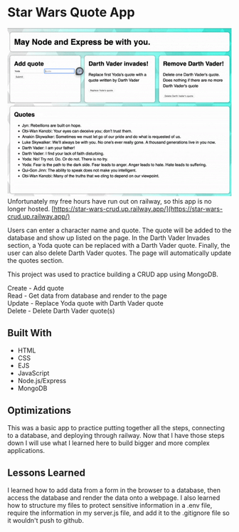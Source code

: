 # Star Wars Quote App

![alt text](assets/star-wars.gif)
Unfortunately my free hours have run out on railway, so this app is no longer hosted.
[https://star-wars-crud.up.railway.app/](https://star-wars-crud.up.railway.app/)

Users can enter a character name and quote. The quote will be added to the database and show up listed on the page. In the Darth Vader Invades section, a Yoda quote can be replaced with a Darth Vader quote. Finally, the user can also delete Darth Vader quotes. The page will automatically update the quotes section.

This project was used to practice building a CRUD app using MongoDB.

Create - Add quote <br>
Read - Get data from database and render to the page <br>
Update - Replace Yoda quote with Darth Vader quote <br>
Delete - Delete Darth Vader quote(s)

## Built With
- HTML
- CSS
- EJS
- JavaScript
- Node.js/Express
- MongoDB

## Optimizations
This was a basic app to practice putting together all the steps, connecting to a database, and deploying through railway. Now that I have those steps down I will use what I learned here to build bigger and more complex applications. 

## Lessons Learned
I learned how to add data from a form in the browser to a database, then access the database and render the data onto a webpage. I also learned how to structure my files to protect sensitive information in a .env file, require the information in my server.js file, and add it to the .gitignore file so it wouldn't push to github.
